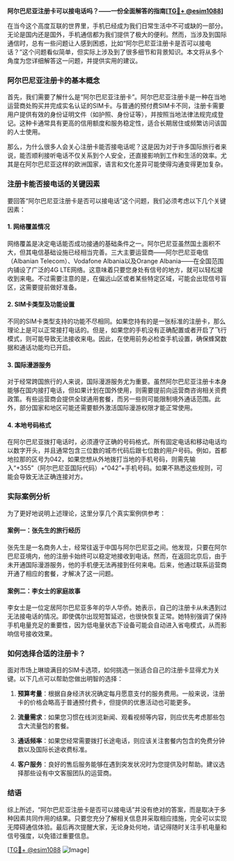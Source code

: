 **阿尔巴尼亚注册卡可以接电话吗？——一份全面解答的指南[[TG💪+ @esim1088](https://t.me/s/esim1088)]**

在当今这个高度互联的世界里，手机已经成为我们日常生活中不可或缺的一部分。无论是国内还是国外，手机通信都为我们提供了极大的便利。然而，当涉及到国际通信时，总有一些问题让人感到困惑，比如“阿尔巴尼亚注册卡是否可以接电话？”这个问题看似简单，但实际上涉及到了很多细节和背景知识。本文将从多个角度为您详细解答这一问题，并提供实用的建议。

### 阿尔巴尼亚注册卡的基本概念

首先，我们需要了解什么是“阿尔巴尼亚注册卡”。阿尔巴尼亚注册卡是一种在当地运营商处购买并完成实名认证的SIM卡。与普通的预付费SIM卡不同，注册卡需要用户提供有效的身份证明文件（如护照、身份证等），并按照当地法律法规完成登记。这种卡通常具有更高的信用额度和服务稳定性，适合长期居住或频繁访问该国的人士使用。

那么，为什么很多人会关心注册卡能否接电话呢？这是因为对于许多国际旅行者来说，能否顺利接听电话不仅关系到个人安全，还直接影响到工作和生活的效率。尤其是在阿尔巴尼亚这样的欧洲国家，语言和文化差异可能使得沟通变得更加复杂。

### 注册卡能否接电话的关键因素

要回答“阿尔巴尼亚注册卡是否可以接电话”这个问题，我们必须考虑以下几个关键因素：

#### 1. 网络覆盖情况
网络覆盖是决定电话能否成功接通的基础条件之一。阿尔巴尼亚虽然国土面积不大，但其电信基础设施已经相当完善。三大主要运营商——阿尔巴尼亚电信（Albanian Telecom）、Vodafone Albania以及Orange Albania——在全国范围内铺设了广泛的4G LTE网络。这意味着只要您身处有信号的地方，就可以轻松接收到来电。不过需要注意的是，在偏远山区或者某些特定区域，可能会出现信号盲区，这需要提前做好准备。

#### 2. SIM卡类型及功能设置
不同的SIM卡类型支持的功能不尽相同。如果您持有的是一张标准的注册卡，那么理论上是可以正常接打电话的。但是，如果您的手机没有正确配置或者开启了飞行模式，则可能导致无法接收来电。因此，在使用前务必检查手机设置，确保蜂窝数据和通话功能均已开启。

#### 3. 国际漫游服务
对于经常跨国旅行的人来说，国际漫游服务尤为重要。虽然阿尔巴尼亚注册卡本身能够在国内接打电话，但如果计划在国外使用，则需要提前向运营商咨询相关资费政策。有些运营商会提供全球通用套餐，而另一些则可能限制境外通话范围。此外，部分国家和地区可能还需要额外激活国际漫游权限才能正常使用。

#### 4. 本地号码格式
在阿尔巴尼亚拨打电话时，必须遵守正确的号码格式。所有固定电话和移动电话均以数字开头，并且通常包含三位数的城市代码后跟七位数的用户号码。例如，首都地拉那的区号为042，如果您想从外地拨打当地的手机号码，则需先输入“+355”（阿尔巴尼亚国际代码）+“042”+手机号码。如果不熟悉这些规则，可能会导致无法正确连接对方。

### 实际案例分析

为了更好地说明上述理论，这里分享几个真实案例供参考：

#### 案例一：张先生的旅行经历
张先生是一名商务人士，经常往返于中国与阿尔巴尼亚之间。他发现，只要在阿尔巴尼亚境内，他的注册卡始终可以稳定地接收到电话。然而，在返回北京后，由于未开通国际漫游服务，他的手机便无法再接到任何来电。后来，他通过联系运营商开通了相应的套餐，才解决了这一问题。

#### 案例二：李女士的家庭故事
李女士是一位定居阿尔巴尼亚多年的华人华侨。她表示，自己的注册卡从未遇到过无法接电话的情况。即使偶尔出现短暂延迟，也很快恢复正常。她特别强调了保持手机电量充足的重要性，因为低电量状态下设备可能会自动进入省电模式，从而影响信号接收效果。

### 如何选择合适的注册卡？

面对市场上琳琅满目的SIM卡选项，如何挑选一张适合自己的注册卡显得尤为关键。以下几点可以帮助您做出明智的选择：

1. **预算考量**：根据自身经济状况确定每月愿意支付的服务费用。一般来说，注册卡的价格会略高于普通预付费卡，但提供的优惠活动也可能更多。
   
2. **流量需求**：如果您习惯在线浏览新闻、观看视频等内容，则应优先考虑那些包含大流量包的套餐。
   
3. **通话频率**：如果您经常需要拨打长途电话，则应该关注套餐内包含的免费分钟数以及国际长途收费标准。
   
4. **客户服务**：良好的售后服务能够在遇到突发状况时为您提供及时帮助。建议选择那些设有中文客服团队的运营商。

### 结语

综上所述，“阿尔巴尼亚注册卡是否可以接电话”并没有绝对的答案，而是取决于多种因素共同作用的结果。只要您充分了解相关信息并采取相应措施，完全可以实现无障碍通信体验。最后再次提醒大家，无论身处何地，请记得随时关注手机电量和信号强度，以免错过重要信息。

[[TG💪+ @esim1088](https://t.me/s/esim1088) ![Image](https://i.postimg.cc/4NQfJmqS/Snipaste-2025-05-13-00-14-12.png)]